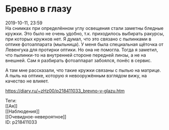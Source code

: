 Бревно в глазу
===============

   
 2019-10-11, 23:59   
  На снимках при определённом углу освещения стали заметны бледные кружки. Это было не очень удобно, т.к. приходилось выбирать ракурсы, при которых кружков нет. Я думал, что это связано с пылинками в оптике фотоаппарата (мыльница). У меня была специальная щёточка от Левенгука для протирки оптики. Но она не помогла. Тогда я заметил, что пылинки-то на внутренней стороне передней линзы, а не на внешней. Сам я разбирать фотоаппарат забоялся, понёс в сервис.   
   
 А там мне рассказали, что такие кружки связаны с пылью на матрице. А пыль на оптике, которую я невооружённым взглядом вижу, на качество не влияет.   
    
 <https://diary.ru/~zHz00/p218411033_brevno-v-glazu.htm>   
   
 Теги:   
 [[Ая]]   
 [[Наблюдения]]   
 [[Очевидное-невероятное]]   
 ID: p218411033